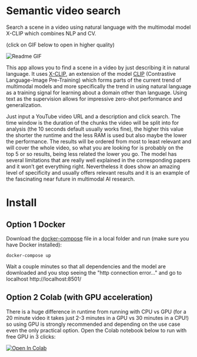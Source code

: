 # Semantic video search
Search a scene in a video using natural language with the multimodal model X-CLIP which combines NLP and CV.

(click on GIF below to open in higher quality)

![Readme GIF](https://user-images.githubusercontent.com/108660081/218447254-8f035b9b-f1a7-4fc1-92fc-a97225669880.gif)

This app allows you to find a scene in a video by just describing it in natural language. It uses [X-CLIP](https://arxiv.org/pdf/2208.02816.pdf), an extension of the model [CLIP](https://arxiv.org/pdf/2103.00020.pdf) (Contrastive Language-Image Pre-Training) which forms parts of the current trend of multimodal models and more specifically the trend in using natural language as a training signal for learning about a domain other than language. Using text as the supervision allows for impressive zero-shot performance and generalization.

Just input a YouTube video URL and a description and click search. The time window is the duration of the chunks the video will be split into for analysis (the 10 seconds default usually works fine), the higher this value the shorter the runtime and the less RAM is used but also maybe the lower the performance. The results will be ordered from most to least relevant and will cover the whole video, so what you are looking for is probably on the top 5 or so results, being less related the lower you go.
The model has several limitations that are really well explained in the corresponding papers and it won’t get everything right. Nevertheless it does show an amazing level of specificity and usually offers relevant results and it is an example of the fascinating near future in multimodal AI research.


# Install
## Option 1 Docker
Download the [docker-compose](https://github.com/Davegdd/Semantic-video-search/blob/main/docker-compose.yml) file in a local folder and run (make sure you have Docker installed):

```
docker-compose up
```

Wait a couple minutes so that all dependencies and the model are downloaded and you stop seeing the "http connection error..." and go to localhost http://localhost:8501/

## Option 2 Colab (with GPU acceleration)
There is a huge difference in runtime from running with CPU vs GPU (for a 20 minute video it takes just 2-3 minutes in a GPU vs 30 minutes in a CPU!) so using GPU is
strongly recommended and depending on the use case even the only practical option. Open the Colab notebook below to run with free GPU in 3 clicks:

<a target="_blank" href="https://colab.research.google.com/github/Davegdd/Semantic-video-search/blob/main/colab_version/semantic_video_search_colab.ipynb">
  <img src="https://colab.research.google.com/assets/colab-badge.svg" alt="Open In Colab"/>
</a>


